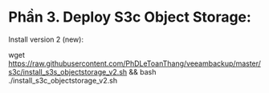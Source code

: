 #  Phần 3. Deploy S3c Object Storage:
Install version 2 (new):

wget https://raw.githubusercontent.com/PhDLeToanThang/veeambackup/master/s3c/install_s3s_objectstorage_v2.sh && bash ./install_s3c_objectstorage_v2.sh
